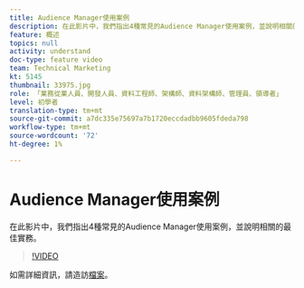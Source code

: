 ```yaml
---
title: Audience Manager使用案例
description: 在此影片中，我們指出4種常見的Audience Manager使用案例，並說明相關的最佳實務。
feature: 概述
topics: null
activity: understand
doc-type: feature video
team: Technical Marketing
kt: 5145
thumbnail: 33975.jpg
role: 「業務從業人員、開發人員、資料工程師、架構師、資料架構師、管理員、領導者」
level: 初學者
translation-type: tm+mt
source-git-commit: a7dc335e75697a7b1720eccdadbb9605fdeda798
workflow-type: tm+mt
source-wordcount: '72'
ht-degree: 1%

---
```



# Audience Manager使用案例

在此影片中，我們指出4種常見的Audience Manager使用案例，並說明相關的最佳實務。

>[!VIDEO](https://video.tv.adobe.com/v/33975/?quality=12)

如需詳細資訊，請造訪[檔案](https://docs.adobe.com/content/help/en/audience-manager/user-guide/aam-home.html)。
